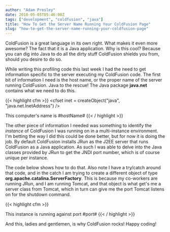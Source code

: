 ```yaml
---
author: "Adam Presley"
date: 2010-05-05T05:46:00Z
tags: ["development", "coldfusion", "java"]
title: "How To Get the Server Name Running Your ColdFusion Page"
slug: "how-to-get-the-server-name-running-your-coldfusion-page"
---
```


ColdFusion is a great language in its own right. What makes it even more
awesome? The fact that it is a Java application. Why is this cool?
Because you can dig into Java to do all the dirty stuff ColdFusion
shields you from, should you desire to do so.

While writing this profiling code this last week I had the need to get
information specific to the server executing my ColdFusion code. The
first bit of information I need is the host name, or the proper name of
the server running ColdFusion. Java to the rescue! The Java package
**java.net** contains what we need to do this.

{{< highlight cfm >}}
<cfset inet = createObject("java", "java.net.InetAddress") />
<cfset hostName = inet.getLocalHost().getHostName() />

<cfoutput>This computer's name is #hostName#</cfoutput>
{{< / highlight >}}

The other piece of information I needed was something to identify the
*instance* of ColdFusion I was running on in a multi-instance
environment. I'm betting the way I did this could be done better, but
for now it is doing the job. By default ColdFusion installs JRun as the
J2EE server that runs ColdFusion as a Java application. As such I was
able to delve into the Java classes provided by JRun to get the JNDI
port number, which is of course unique per instance.

The code below shows how to do that. Also note I have a try/catch around
that code, and in the catch I am trying to create a different object of
type **org.apache.catalina.ServerFactory**. This is because my
co-workers are running JRun, and I am running Tomcat, and that object is
what get's me a server class from Tomcat, which in turn can give me the
port Tomcat listens on for the shutdown command.

{{< highlight cfm >}}
<!---
    Get the port number. This is *J2EE server specific*!
--->
<cftry>
    <cfset j2eeService = createObject("java", "jrun.naming.NamingService") />

<cfcatch>
    <cfset j2eeService = createObject("java", "org.apache.catalina.ServerFactory").getServer() />
</cfcatch>
</cftry>

<cfset port = j2eeService.getPort() />

<cfoutput>This instance is running against port #port#</cfoutput>
{{< / highlight >}}

And this, ladies and gentlemen, is why ColdFusion rocks! Happy coding!
